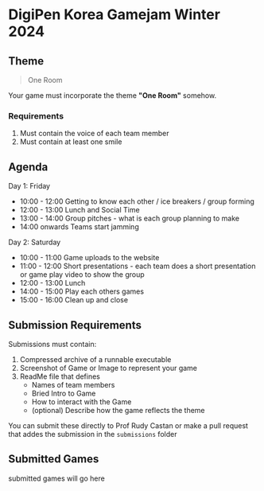 # DigiPen Korea Gamejam Winter 2024

## Theme

> One Room

Your game must incorporate the theme **"One Room"** somehow.

### Requirements

1. Must contain the voice of each team member
2. Must contain at least one smile

## Agenda

Day 1: Friday
* 10:00 - 12:00  Getting to know each other / ice breakers / group forming
* 12:00 - 13:00  Lunch and Social Time
* 13:00 - 14:00  Group pitches - what is each group planning to make
* 14:00 onwards  Teams start jamming
 
Day 2: Saturday
* 10:00 - 11:00 Game uploads to the website
* 11:00 - 12:00 Short presentations - each team does a short presentation or game play video to show the group
* 12:00 - 13:00 Lunch
* 14:00 - 15:00 Play each others games
* 15:00 - 16:00 Clean up and close

## Submission Requirements

Submissions must contain:

1. Compressed archive of a runnable executable
2. Screenshot of Game or Image to represent your game
3. ReadMe file that defines
    - Names of team members
    - Bried Intro to Game
    - How to interact with the Game
    - (optional) Describe how the game reflects the theme

You can submit these directly to Prof Rudy Castan or make a pull request that addes the submission in the `submissions` folder

## Submitted Games

submitted games will go here


